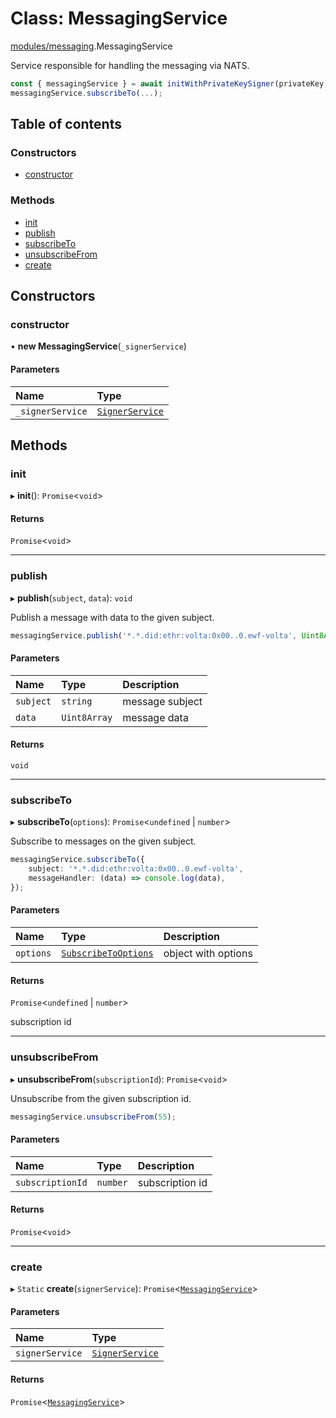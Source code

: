 # Class: MessagingService

[modules/messaging](../modules/modules_messaging.md).MessagingService

Service responsible for handling the messaging via NATS.

```typescript
const { messagingService } = await initWithPrivateKeySigner(privateKey, rpcUrl);
messagingService.subscribeTo(...);
```

## Table of contents

### Constructors

- [constructor](modules_messaging.MessagingService.md#constructor)

### Methods

- [init](modules_messaging.MessagingService.md#init)
- [publish](modules_messaging.MessagingService.md#publish)
- [subscribeTo](modules_messaging.MessagingService.md#subscribeto)
- [unsubscribeFrom](modules_messaging.MessagingService.md#unsubscribefrom)
- [create](modules_messaging.MessagingService.md#create)

## Constructors

### constructor

• **new MessagingService**(`_signerService`)

#### Parameters

| Name | Type |
| :------ | :------ |
| `_signerService` | [`SignerService`](modules_signer.SignerService.md) |

## Methods

### init

▸ **init**(): `Promise`<`void`\>

#### Returns

`Promise`<`void`\>

___

### publish

▸ **publish**(`subject`, `data`): `void`

Publish a message with data to the given subject.

```typescript
messagingService.publish('*.*.did:ethr:volta:0x00..0.ewf-volta', Uint8Array.from('Hello World'));
```

#### Parameters

| Name | Type | Description |
| :------ | :------ | :------ |
| `subject` | `string` | message subject |
| `data` | `Uint8Array` | message data |

#### Returns

`void`

___

### subscribeTo

▸ **subscribeTo**(`options`): `Promise`<`undefined` \| `number`\>

Subscribe to messages on the given subject.

```typescript
messagingService.subscribeTo({
    subject: '*.*.did:ethr:volta:0x00..0.ewf-volta',
    messageHandler: (data) => console.log(data),
});
```

#### Parameters

| Name | Type | Description |
| :------ | :------ | :------ |
| `options` | [`SubscribeToOptions`](../interfaces/modules_messaging.SubscribeToOptions.md) | object with options |

#### Returns

`Promise`<`undefined` \| `number`\>

subscription id

___

### unsubscribeFrom

▸ **unsubscribeFrom**(`subscriptionId`): `Promise`<`void`\>

Unsubscribe from the given subscription id.

```typescript
messagingService.unsubscribeFrom(55);
```

#### Parameters

| Name | Type | Description |
| :------ | :------ | :------ |
| `subscriptionId` | `number` | subscription id |

#### Returns

`Promise`<`void`\>

___

### create

▸ `Static` **create**(`signerService`): `Promise`<[`MessagingService`](modules_messaging.MessagingService.md)\>

#### Parameters

| Name | Type |
| :------ | :------ |
| `signerService` | [`SignerService`](modules_signer.SignerService.md) |

#### Returns

`Promise`<[`MessagingService`](modules_messaging.MessagingService.md)\>
